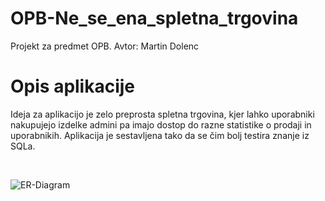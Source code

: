 # OPB-Ne_se_ena_spletna_trgovina
Projekt za predmet OPB.
Avtor: Martin Dolenc

# Opis aplikacije

Ideja za aplikacijo je zelo preprosta spletna trgovina, kjer lahko uporabniki nakupujejo izdelke admini pa imajo dostop do razne statistike o prodaji in uporabnikih. Aplikacija je sestavljena tako da se čim bolj testira znanje iz SQLa.

<br/>

![ER-Diagram](https://user-images.githubusercontent.com/28756327/114008282-6134cf80-9862-11eb-8522-523e64d5eddc.png)

